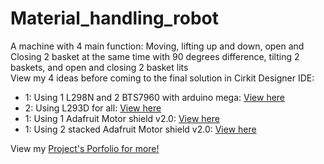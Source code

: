 # Material_handling_robot
A machine with 4 main function: Moving, lifting up and down, open and Closing 2 basket at the same time with 90 degrees difference, tilting 2 baskets, and open and closing 2 basket lits  
View my 4 ideas before coming to the final solution in Cirkit Designer IDE:  
+ 1: Using 1 L298N and 2 BTS7960 with arduino mega: [View here](https://app.cirkitdesigner.com/project/7d6883a3-baba-4743-b37d-e35bbc2b2684)  
+ 2: Using L293D for all: [View here](https://app.cirkitdesigner.com/project/7155d2f1-59a5-45e5-bbe3-ef6ad620df98)
+ 1: Using 1 Adafruit Motor shield v2.0: [View here](https://app.cirkitdesigner.com/project/afff9ec8-5408-444f-829e-eb7a223dfd0b)
+ 1: Using 2 stacked Adafruit Motor shield v2.0: [View here](https://app.cirkitdesigner.com/project/7666e3f8-3db8-49b5-932e-fe18bfa57095)

View my [Project's Porfolio for more!](https://sites.google.com/d/1fudKg24ENkLSHDUOqW5S7ufzbdMQYwPd/p/1qMjTxkBd2NF85TK36neUU-XD81PFtkRy/edit) 
